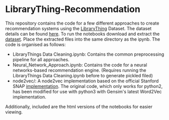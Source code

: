 # LibraryThing-Recommendation

This repository contains the code for a few different approaches to create recommendation systems using the [LibraryThing](https://www.librarything.com/home) Dataset. The dataset details can be found [here](https://cseweb.ucsd.edu//~jmcauley/datasets.html#social_data). To run the notebooks download and extract the [dataset](https://drive.google.com/file/d/1wgXv14TyrRD5DH6ZfJqApFymQv7_vuho/view?usp=share_link). Place the extracted files into the same directory as the ipynb. The code is organised as follows:
* LibraryThings Data Cleaning.ipynb: Contains the common preprocessing pipeline for all approaches.
* Neural_Network_Approach.ipynb: Contains the code for a neural networks-based recommendation engine. (Requires running the LibraryThings Data Cleaning.ipynb before to generate pickled filed)
* node2vec/: A node2vec implementation based on the official Stanford SNAP [implementation](https://github.com/aditya-grover/node2vec). The original code, which only works for python2, has been modified for use with python3 with Gensim's latest Word2Vec implementation.

Additionally, included are the html versions of the notebooks for easier viewing.
